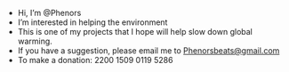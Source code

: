 - Hi, I’m @Phenors
- I’m interested in helping the environment
- This is one of my projects that I hope will help slow down global warming.
- If you have a suggestion, please email me to Phenorsbeats@gmail.com
- To make a donation: 2200 1509 0119 5286

